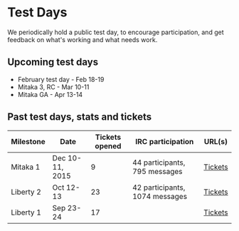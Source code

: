 # Test Days

We periodically hold a public test day, to encourage participation, and
get feedback on what's working and what needs work.

## Upcoming test days

* February test day - Feb 18-19
* Mitaka 3, RC - Mar 10-11
* Mitaka GA - Apr 13-14

## Past test days, stats and tickets

| Milestone | Date | Tickets opened | IRC participation | URL(s) |
|-----------|------|----------------|-------------------|--------|
| Mitaka 1  | Dec 10-11, 2015 | 9 | 44 participants, 795 messages  | [Tickets](https://goo.gl/51Dz97) |
| Liberty 2 | Oct 12-13 | 23 | 42 participants, 1074 messages | [Tickets](https://goo.gl/D6VeQ0) |
| Liberty 1 | Sep 23-24 | 17 |  | [Tickets](https://goo.gl/OIPNt3) |




